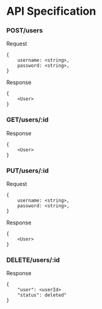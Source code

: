 # API Specification

### POST/users

Request

```
{
    username: <string>,
    password: <string>,
}
```

Response

```
{
    <User>
}
```

### GET/users/:id

Response

```
{
    <User>
}
```

### PUT/users/:id

Request

```
{
    username: <string>,
    password: <string>,
}
```

Response

```
{
    <User>
}
```

### DELETE/users/:id

Response

```
{
    "user": <userId>
    "status": deleted"
}
```
